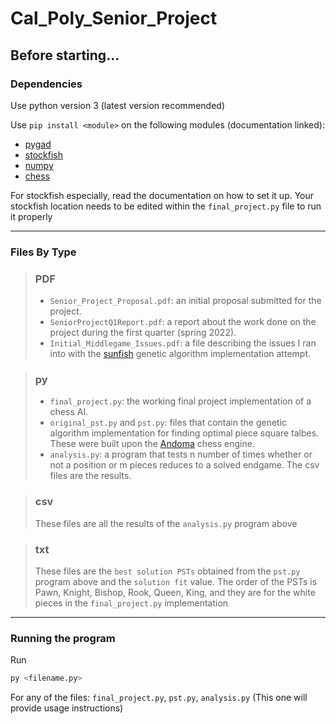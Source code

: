 # Cal_Poly_Senior_Project

## Before starting...

### Dependencies

Use python version 3 (latest version recommended)

Use `pip install <module>` on the following modules (documentation linked):
- [pygad](https://pypi.org/project/pygad/)
- [stockfish](https://pypi.org/project/stockfish/)
- [numpy](https://numpy.org/install/)
- [chess](https://python-chess.readthedocs.io/en/latest/)

For stockfish especially, read the documentation on how to set it up. 
Your stockfish location needs to be edited within the `final_project.py` file to run it properly

---

### Files By Type

  > ### PDF
  > - `Senior_Project_Proposal.pdf`: an initial proposal submitted for the project.
  > - `SeniorProjectQ1Report.pdf`: a report about the work done on the project during the first quarter (spring 2022).
  > - `Initial_Middlegame_Issues.pdf`: a file describing the issues I ran into with the [sunfish](https://github.com/thomasahle/sunfish) genetic algorithm implementation attempt.  

   > ### py
   > - `final_project.py`: the working final project implementation of a chess AI.
   > - `original_pst.py` and `pst.py`: files that contain the genetic algorithm implementation for finding optimal piece square talbes. These were built upon the [Andoma](https://github.com/healeycodes/andoma) chess engine.
   > - `analysis.py`: a program that tests n number of times whether or not a position or m pieces reduces to a solved endgame. The csv files are the results.  
   
   > ### csv
   > These files are all the results of the `analysis.py` program above
  
   > ### txt
   > These files are the `best solution PSTs` obtained from the `pst.py` program above and the `solution fit` value.
   > The order of the PSTs is Pawn, Knight, Bishop, Rook, Queen, King, and they are for the white pieces in the `final_project.py` implementation
   
---

### Running the program

   Run 

   ```bash
   py <filename.py>
   ```

   For any of the files: `final_project.py`, `pst.py`, `analysis.py` (This one will provide usage instructions)

